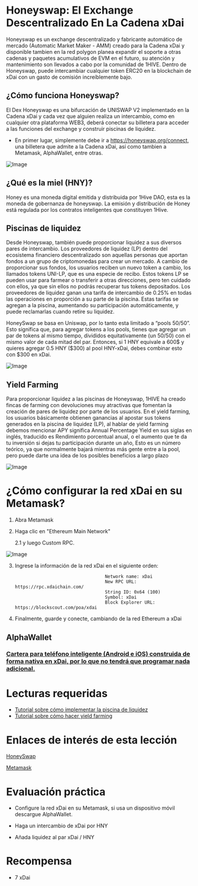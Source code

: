 # Honeyswap: El Exchange Descentralizado En La Cadena xDai

Honeyswap es un exchange descentralizado y fabricante automático de mercado (Automatic Market Maker - AMM) creado para la Cadena xDai y disponible tambien en la red polygon planea expandir el soporte a otras cadenas y paquetes acumulativos de EVM en el futuro, su atención y mantenimiento son llevados a cabo por la comunidad de 1HIVE.
Dentro de Honeyswap, puede intercambiar cualquier token ERC20 en la blockchain de xDai con un gasto de comisión increíblemente bajo.

## ¿Cómo funciona Honeyswap?

El Dex Honeyswap es una bifurcación de UNISWAP V2 implementado en la Cadena xDai y cada vez que alguien realiza un intercambio, como en cualquier otra plataforma WEB3, deberá conectar su billetera para acceder a las funciones del exchange y construir piscinas de liquidez.

* En primer lugar, simplemente debe ir a https://honeyswap.org/connect, una billetera que admite a la Cadena xDai, así como tambien a Metamask, AlphaWallet, entre otras.

![Image](https://user-images.githubusercontent.com/58176712/133015715-aa6aac80-b6ce-419e-ba1c-361728ca507a.png)

## ¿Qué es la miel (HNY)?

Honey es una moneda digital emitida y distribuida por 1Hive DAO, esta es la moneda de gobernanza de honeyswap. La emisión y distribución de Honey está regulada por los contratos inteligentes que constituyen 1Hive.


## Piscinas de liquidez

Desde Honeyswap, también puede proporcionar liquidez a sus diversos pares de intercambio.
Los proveedores de liquidez (LP) dentro del ecosistema financiero descentralizado son aquellas personas que aportan fondos a un grupo de criptomonedas para crear un mercado.
A cambio de proporcionar sus fondos, los usuarios reciben un nuevo token a cambio, los llamados tokens UNI-LP, que es una especie de recibo.
Estos tokens LP se pueden usar para farmear o transferir a otras direcciones, pero ten cuidado con ellos, ya que sin ellos no podrás recuperar tus tokens depositados.
Los proveedores de liquidez ganan una tarifa de intercambio de 0.25% en todas las operaciones en proporción a su parte de la piscina.
Estas tarifas se agregan a la piscina, aumentando su participación automáticamente, y puede reclamarlas cuando retire su liquidez.

HoneySwap se basa en Uniswap, por lo tanto esta limitado a “pools 50/50”. Esto significa que, para agregar tokens a los pools, tienes que agregar un par de tokens al mismo tiempo, divididos equitativamente (un 50/50) con el mismo valor de cada mitad del par.
Entonces, si 1 HNY equivale a 600$ y quieres agregar 0.5 HNY ($300) al pool HNY-xDai, debes combinar esto con $300 en xDai.


![Image](https://user-images.githubusercontent.com/58176712/133016637-39b14536-f69a-49af-89df-1951be31deca.png)



## Yield Farming

Para proporcionar liquidez a las piscinas de Honeyswap, 1HIVE ha creado fincas de farming con devoluciones muy atractivas que fomentan la creación de pares de liquidez por parte de los usuarios. En el yield farming, los usuarios básicamente obtienen ganancias al apostar sus tokens generados en la piscina de liquidez (LP), al hablar de yield farming debemos mencionar APY significa Annual Percentage Yield en sus siglas en inglés, traducido es Rendimiento porcentual anual, o el aumento que te da tu inversión si dejas tu participación durante un año, Esto es un número teórico, ya que normalmente bajará mientras más gente entre a la pool, pero puede darte una idea de los posibles beneficios a largo plazo

![Image](https://user-images.githubusercontent.com/58176712/133018038-60184773-9fc5-46ec-9eef-256cc8898fe3.png)


# ¿Cómo configurar la red xDai en su Metamask?

   1. Abra Metamask

   2. Haga clic en "Ethereum Main Network"

      2.1 y luego Custom RPC.

  ![Image](https://user-images.githubusercontent.com/58176712/133018971-1c3fe5a4-ee0c-4703-b020-ab7859e66fa4.png)

 3. Ingrese la información de la red xDai en el siguiente orden:


                                          Network name: xDai
                                          New RPC URL: https://rpc.xdaichain.com/
                                          String ID: 0x64 (100)
                                          Symbol: xDai
                                          Block Explorer URL: https://blockscout.com/poa/xdai


4. Finalmente, guarde y conecte, cambiando de la red Ethereum a xDai

## AlphaWallet

### [Cartera para teléfono inteligente (Android e iOS) construida de forma nativa en xDai, por lo que no tendrá que programar nada adicional.](https://alphawallet.com/)


# Lecturas requeridas

* [Tutorial sobre cómo implementar la piscina de liquidez](https://honeyswap.org/liquity-pool)
* [Tutorial sobre cómo hacer yield farming](https://honeyswap.org/yield-farming)

# Enlaces de interés de esta lección

[HoneySwap](https://honeyswap.org/)

[Metamask](https://metamask.io/)

# Evaluación práctica

* Configure la red xDai en su Metamask, si usa un dispositivo móvil descargue AlphaWallet.

* Haga un intercambio de xDai por HNY

* Añada liquidez al par xDai / HNY

# Recompensa

* 7 xDai
